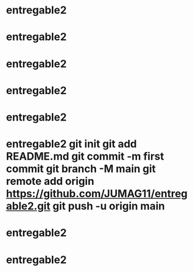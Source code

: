 # entregable2
# entregable2
# entregable2
# entregable2
# entregable2
# entregable2 git init git add README.md git commit -m first commit git branch -M main git remote add origin https://github.com/JUMAG11/entregable2.git git push -u origin main
# entregable2
# entregable2
